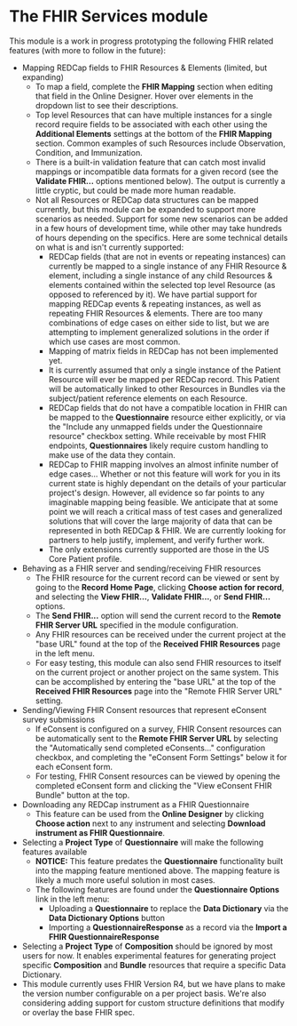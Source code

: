 # The FHIR Services module

This module is a work in progress prototyping the following FHIR related features (with more to follow in the future):

* Mapping REDCap fields to FHIR Resources & Elements (limited, but expanding)
  * To map a field, complete the **FHIR Mapping** section when editing that field in the Online Designer.  Hover over elements in the dropdown list to see their descriptions.
  * Top level Resources that can have multiple instances for a single record require fields to be associated with each other using the **Additional Elements** settings at the bottom of the **FHIR Mapping** section.  Common examples of such Resources include Observation, Condition, and Immunization.
  * There is a built-in validation feature that can catch most invalid mappings or incompatible data formats for a given record (see the **Validate FHIR...** options mentioned below).  The output is currently a little cryptic, but could be made more human readable.
  * Not all Resources or REDCap data structures can be mapped currently, but this module can be expanded to support more scenarios as needed.  Support for some new scenarios can be added in a few hours of development time, while other may take hundreds of hours depending on the specifics.  Here are some technical details on what is and isn't currently supported:
    * REDCap fields (that are not in events or repeating instances) can currently be mapped to a single instance of any FHIR Resource & element, including a single instance of any child Resources & elements contained within the selected top level Resource (as opposed to referenced by it).  We have partial support for mapping REDCap events & repeating instances, as well as repeating FHIR Resources & elements.  There are too many combinations of edge cases on either side to list, but we are attempting to implement generalized solutions in the order if which use cases are most common.
    * Mapping of matrix fields in REDCap has not been implemented yet.
    * It is currently assumed that only a single instance of the Patient Resource will ever be mapped per REDCap record. This Patient will be automatically linked to other Resources in Bundles via the subject/patient reference elements on each Resource.
    * REDCap fields that do not have a compatible location in FHIR can be mapped to the **Questionnaire** resource either explicitly, or via the "Include any unmapped fields under the Questionnaire resource" checkbox setting.  While receivable by most FHIR endpoints, **Questionnaires** likely require custom handling to make use of the data they contain.
    * REDCap to FHIR mapping involves an almost infinite number of edge cases... Whether or not this feature will work for you in its current state is highly dependant on the details of your particular project's design.  However, all evidence so far points to any imaginable mapping being feasible.  We anticipate that at some point we will reach a critical mass of test cases and generalized solutions that will cover the large majority of data that can be represented in both REDCap & FHIR.  We are currently looking for partners to help justify, implement, and verify further work.
    * The only extensions currently supported are those in the US Core Patient profile.
* Behaving as a FHIR server and sending/receiving FHIR resources
  * The FHIR resource for the current record can be viewed or sent by going to the **Record Home Page**, clicking **Choose action for record**, and selecting the **View FHIR...**, **Validate FHIR...**, or **Send FHIR...** options.
  * The **Send FHIR...** option will send the current record to the **Remote FHIR Server URL** specified in the module configuration.
  * Any FHIR resources can be received under the current project at the "base URL" found at the top of the **Received FHIR Resources** page in the left menu.
  * For easy testing, this module can also send FHIR resources to itself on the current project or another project on the same system.  This can be accomplished by entering the "base URL" at the top of the **Received FHIR Resources** page into the "Remote FHIR Server URL" setting.
* Sending/Viewing FHIR Consent resources that represent eConsent survey submissions
  * If eConsent is configured on a survey, FHIR Consent resources can be automatically sent to the **Remote FHIR Server URL** by selecting the "Automatically send completed eConsents..." configuration checkbox, and completing the "eConsent Form Settings" below it for each eConsent form.
  * For testing, FHIR Consent resources can be viewed by opening the completed eConsent form and clicking the "View eConsent FHIR Bundle" button at the top.
* Downloading any REDCap instrument as a FHIR Questionnaire
  * This feature can be used from the **Online Designer** by clicking **Choose action** next to any instrument and selecting **Download instrument as FHIR Questionnaire**.
* Selecting a **Project Type** of **Questionnaire** will make the following features available
  * **NOTICE:** This feature predates the **Questionnaire** functionality built into the mapping feature mentioned above.  The mapping feature is likely a much more useful solution in most cases.
  * The following features are found under the **Questionnaire Options** link in the left menu:
    * Uploading a **Questionnaire** to replace the **Data Dictionary** via the **Data Dictionary Options** button
    * Importing a **QuestionnaireResponse** as a record via the **Import a FHIR QuestionnaireResponse**
* Selecting a **Project Type** of **Composition** should be ignored by most users for now.  It enables experimental features for generating project specific **Composition** and **Bundle** resources that require a specific Data Dictionary.
* This module currently uses FHIR Version R4, but we have plans to make the version number configurable on a per project basis.  We're also considering adding support for custom structure definitions that modify or overlay the base FHIR spec.
